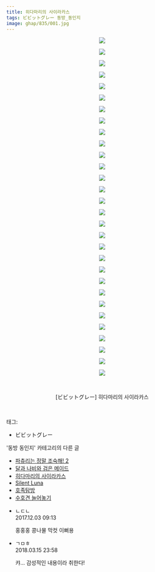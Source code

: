 ```yaml
---
title: 히다마리의 사이라카스
tags: ビビットグレー 동방_동인지
image: ghap/835/001.jpg
---
```

<div class="article">
<p style="text-align: center; clear: none; float: none;"><img src="{{ site.nasurl }}/ghap/835/001.jpg"/></p>
<p style="text-align: center; clear: none; float: none;"><img src="{{ site.nasurl }}/ghap/835/002.jpg"/></p>
<p style="text-align: center; clear: none; float: none;"><img src="{{ site.nasurl }}/ghap/835/003.jpg"/></p>
<p style="text-align: center; clear: none; float: none;"><img src="{{ site.nasurl }}/ghap/835/004.jpg"/></p>
<p style="text-align: center; clear: none; float: none;"><img src="{{ site.nasurl }}/ghap/835/005.jpg"/></p>
<p style="text-align: center; clear: none; float: none;"><img src="{{ site.nasurl }}/ghap/835/006.jpg"/></p>
<p style="text-align: center; clear: none; float: none;"><img src="{{ site.nasurl }}/ghap/835/007.jpg"/></p>
<p style="text-align: center; clear: none; float: none;"><img src="{{ site.nasurl }}/ghap/835/008.jpg"/></p>
<p style="text-align: center; clear: none; float: none;"><img src="{{ site.nasurl }}/ghap/835/009.jpg"/></p>
<p style="text-align: center; clear: none; float: none;"><img src="{{ site.nasurl }}/ghap/835/010.jpg"/></p>
<p style="text-align: center; clear: none; float: none;"><img src="{{ site.nasurl }}/ghap/835/011.jpg"/></p>
<p style="text-align: center; clear: none; float: none;"><img src="{{ site.nasurl }}/ghap/835/012.jpg"/></p>
<p style="text-align: center; clear: none; float: none;"><img src="{{ site.nasurl }}/ghap/835/013.jpg"/></p>
<p style="text-align: center; clear: none; float: none;"><img src="{{ site.nasurl }}/ghap/835/014.jpg"/></p>
<p style="text-align: center; clear: none; float: none;"><img src="{{ site.nasurl }}/ghap/835/015.jpg"/></p>
<p style="text-align: center; clear: none; float: none;"><img src="{{ site.nasurl }}/ghap/835/016.jpg"/></p>
<p style="text-align: center; clear: none; float: none;"><img src="{{ site.nasurl }}/ghap/835/017.jpg"/></p>
<p style="text-align: center; clear: none; float: none;"><img src="{{ site.nasurl }}/ghap/835/018.jpg"/></p>
<p style="text-align: center; clear: none; float: none;"><img src="{{ site.nasurl }}/ghap/835/019.jpg"/></p>
<p style="text-align: center; clear: none; float: none;"><img src="{{ site.nasurl }}/ghap/835/020.jpg"/></p>
<p style="text-align: center; clear: none; float: none;"><img src="{{ site.nasurl }}/ghap/835/021.jpg"/></p>
<p style="text-align: center; clear: none; float: none;"><img src="{{ site.nasurl }}/ghap/835/022.jpg"/></p>
<p style="text-align: center; clear: none; float: none;"><img src="{{ site.nasurl }}/ghap/835/023.jpg"/></p>
<p style="text-align: center; clear: none; float: none;"><img src="{{ site.nasurl }}/ghap/835/024.jpg"/></p>
<p style="text-align: center; clear: none; float: none;"><img src="{{ site.nasurl }}/ghap/835/025.jpg"/></p>
<p style="text-align: center; clear: none; float: none;"><img src="{{ site.nasurl }}/ghap/835/026.jpg"/></p>
<p style="text-align: center; clear: none; float: none;"><img src="{{ site.nasurl }}/ghap/835/027.jpg"/></p>
<p style="text-align: center; clear: none; float: none;"><img src="{{ site.nasurl }}/ghap/835/028.jpg"/></p>
<p style="text-align: center; clear: none; float: none;"><img src="{{ site.nasurl }}/ghap/835/029.jpg"/></p>
<p style="text-align: center; clear: none; float: none;"><img src="{{ site.nasurl }}/ghap/835/030.jpg"/></p>
<p style="text-align: center; clear: none; float: none;"><br/></p>
<p style="text-align: center; clear: none; float: none;">[ビビットグレー] 히다마리의 사이라카스</p>
<p><br/></p>
</div><div class="tagTrail">
<p>태그: </p>
<ul>
<li>ビビットグレー</li>
</ul>
</div><div class="another">
<p>'동방 동인지' 카테고리의 다른 글</p>
<ul>
<li><a href="/2016-07-13-ghap_839">파츄리는 정말 조숙해! 2</a></li>
<li><a href="/2016-07-13-ghap_838">달과 나비와 검은 메이드</a></li>
<li><a href="/2016-07-13-ghap_835">히다마리의 사이라카스</a></li>
<li><a href="/2016-07-13-ghap_834">Silent Luna</a></li>
<li><a href="/2016-07-13-ghap_833">호족탐방</a></li>
<li><a href="/2016-07-13-ghap_832">수호견 늘어놓기</a></li>
</ul>
</div><div class="cb_module cb_fluid">
<div class="cb_wrt cb_profile">
<div class="comment">
<ul>
<li class="cb_thumb_off" id="comment15143455">
<div class="cb_comment_area">
<div class="cb_info_area">
<div class="cb_section">
<span class="cb_nick_name">ㄴㄷㄴ</span>
</div>
<div class="cb_section">
<span class="cb_date">2017.12.03 09:13 </span>
</div>
</div>
<div class="cb_dsc_comment">
<p class="cb_dsc">
											홍홍홍  콩나물 막컷 이뻐용
										</p>
</div>
</div></li>
<li class="cb_thumb_off" id="comment15220005">
<div class="cb_comment_area">
<div class="cb_info_area">
<div class="cb_section">
<span class="cb_nick_name">ㄱㅁㅎ</span>
</div>
<div class="cb_section">
<span class="cb_date">2018.03.15 23:58 </span>
</div>
</div>
<div class="cb_dsc_comment">
<p class="cb_dsc">
											캬... 감성적인 내용이라 취한다!
										</p>
</div>
</div></li>
</ul>
</div>
</div><!-- commentList close -->
</div>